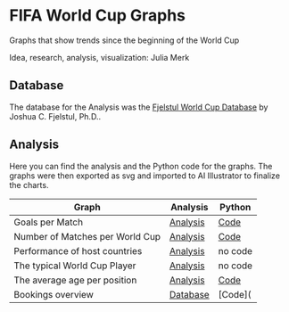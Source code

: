 # FIFA World Cup Graphs
Graphs that show trends since the beginning of the World Cup

Idea, research, analysis, visualization: Julia Merk

## Database

The database for the Analysis was the [Fjelstul World Cup Database](https://github.com/jfjelstul/worldcup) by Joshua C. Fjelstul, Ph.D.. 

## Analysis

Here you can find the analysis and the Python code for the graphs. The graphs were then exported as svg and imported to AI Illustrator to finalize the charts.

| **Graph** | **Analysis** | **Python** |
| --- | --- | --- |
| Goals per Match|  [Analysis](https://github.com/dw-data/fifa-world-cup-graphs/blob/a16580df08be3322a1eb637f70076c5561f7c87e/Goals%20per%20Match.xlsx)| [Code](https://github.com/dw-data/fifa-world-cup-graphs/blob/b7adf5a39380e1a8d9a4c1b3e3150821ebbee30b/Goals%20per%20Match.ipynb)|
| Number of Matches per World Cup | [Analysis](https://github.com/dw-data/fifa-world-cup-graphs/blob/48a07bda58d80e9462b36f07170c67ee5cd1dde0/Matches%20per%20World%20Cup.xlsx) |[Code](https://github.com/dw-data/fifa-world-cup-graphs/blob/b7adf5a39380e1a8d9a4c1b3e3150821ebbee30b/Amount%20of%20Matches%20per%20World%20Cup.ipynb)|
| Performance of host countries | [Analysis](https://github.com/dw-data/fifa-world-cup-graphs/blob/48a07bda58d80e9462b36f07170c67ee5cd1dde0/Host%20country%20performance%20(1).xlsx) |no code |
| The typical World Cup Player | [Analysis](https://github.com/dw-data/fifa-world-cup-graphs/blob/2b5288d4ae987e6c77870f0603dafd85b33b23f2/The%20typical%20World%20Cup%20player.xlsx) |no code |
| The average age per position | [Analysis](https://github.com/dw-data/fifa-world-cup-graphs/blob/b2cdc4f305214dcff1f0255c59300800a29b31ed/Age%20structure.xlsx) |[Code](https://github.com/dw-data/fifa-world-cup-graphs/blob/b2cdc4f305214dcff1f0255c59300800a29b31ed/Age%20Structure.ipynb)|
| Bookings overview | [Database](https://github.com/dw-data/fifa-world-cup-graphs/blob/8cd72b9234580368aa572994b8638d032cca7c10/Bookings.xlsx) |[Code]( |


